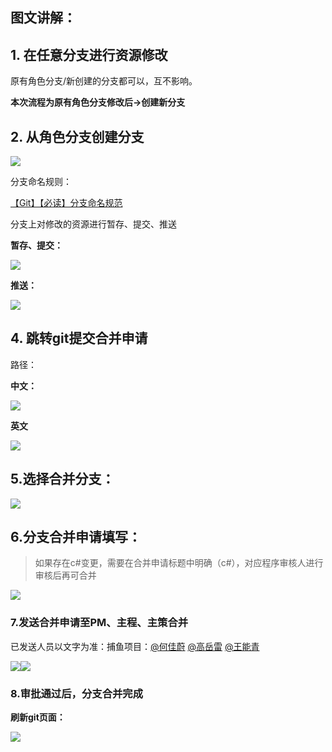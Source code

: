 ## 图文讲解：
## 1. 在任意分支进行资源修改
原有角色分支/新创建的分支都可以，互不影响。

**本次流程为原有角色分支修改后->创建新分支**

## 2. 从角色分支创建分支
![](https://cdn.nlark.com/yuque/0/2024/png/12926950/1712457591394-35ec0e09-a9d5-41c8-b712-83ef964f28f7.png)

分支命名规则：

[【Git】【必读】分支命名规范](https://snh48group.yuque.com/org-wiki-snh48group-ec9yge/rgqlf2/lwvnyynui3179lz2)

分支上对修改的资源进行暂存、提交、推送

**暂存、提交：**

![](https://cdn.nlark.com/yuque/0/2024/png/12926950/1712457592023-4d2b3fc3-4ff9-441a-9c4a-d490551aba0a.png)

**推送：**

![](https://cdn.nlark.com/yuque/0/2024/png/12926950/1712457592628-5acbb7e1-d7a6-4370-bce9-6ee338982157.png)

## 4. 跳转git提交合并申请
路径：

**中文：**

![](https://cdn.nlark.com/yuque/0/2024/png/12926950/1712457593248-898c06f7-8d0a-4443-b90e-1e841723f0aa.png)

**英文**

![](https://cdn.nlark.com/yuque/0/2024/png/12926950/1712457593747-9bc38dc2-6f23-4a52-9e9c-34df6d220b1b.png)

## 5.选择合并分支：
![](https://cdn.nlark.com/yuque/0/2024/png/12926950/1712457594191-ad8d3c33-ab9e-4451-9f88-a88260de1283.png)

## 6.分支合并申请填写：
> 如果存在c#变更，需要在合并申请标题中明确（c#），对应程序审核人进行审核后再可合并
>

![](https://cdn.nlark.com/yuque/0/2024/png/12926950/1712457594639-2318dc19-bbd9-4d1c-9e0c-4231359e8b7e.png)

### 7.发送合并申请至PM、主程、主策合并
已发送人员以文字为准：捕鱼项目：[@何佳蔚](undefined/littleorange-8k8nt) [@高岳雷](undefined/loading-mozdj) [@王能青](undefined/vincent-nok7u)

![](https://cdn.nlark.com/yuque/0/2024/png/12926950/1712457595191-765aeb48-c373-4421-9661-c99dde43d13c.png)![](https://cdn.nlark.com/yuque/0/2024/png/12926950/1712457595812-52baac69-294f-4b37-84b4-1cb24c220c66.png)

### 8.审批通过后，分支合并完成
**刷新git页面：**

![](https://cdn.nlark.com/yuque/0/2024/png/12926950/1712457596261-348626bf-96ef-4068-aae3-5796069e6bf1.png)

